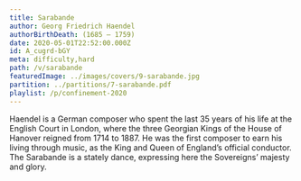 ```yaml
---
title: Sarabande
author: Georg Friedrich Haendel
authorBirthDeath: (1685 – 1759)
date: 2020-05-01T22:52:00.000Z
id: A_cugrd-bGY
meta: difficulty,hard
path: /v/sarabande
featuredImage: ../images/covers/9-sarabande.jpg
partition: ../partitions/7-sarabande.pdf
playlist: /p/confinement-2020
---
```


Haendel is a German composer who spent the last 35 years of his life at the English Court in London, where the three Georgian Kings of the House of Hanover reigned from 1714 to 1887. He was the first composer to earn his living through music, as the King and Queen of England’s official conductor. The Sarabande is a stately dance, expressing here the Sovereigns’ majesty and glory.
